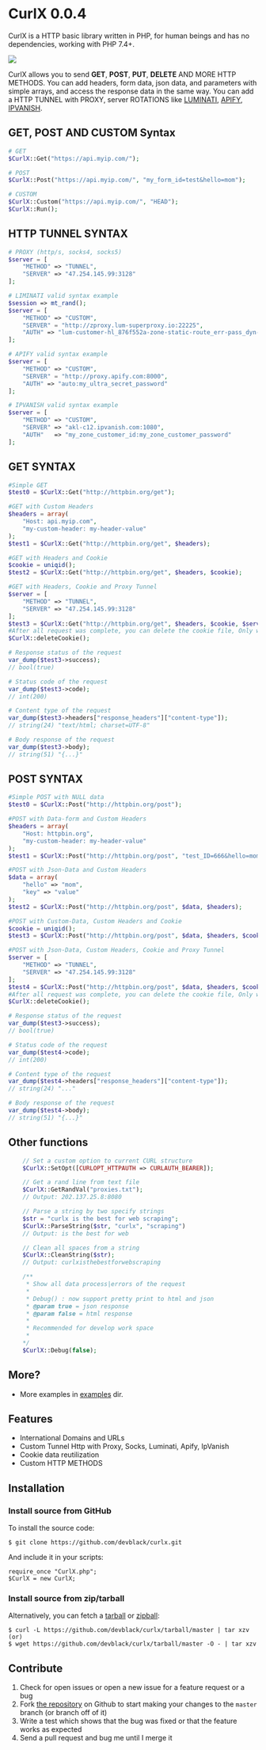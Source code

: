 CurlX 0.0.4
================

CurlX is a HTTP basic library written in PHP, for human beings and has no dependencies, working with PHP 7.4+.

![](https://i.imgur.com/AVwS6kZ.png)

CurlX allows you to send **GET**, **POST**, **PUT**, **DELETE** AND MORE HTTP METHODS. You can add headers, form data, json data,
and parameters with simple arrays, and access the response data in the same way. You can add a HTTP TUNNEL with PROXY, server ROTATIONS like [LUMINATI][], [APIFY][], [IPVANISH][].

[LUMINATI]: https://luminati.io/
[APIFY]: https://apify.com/
[IPVANISH]: https://www.ipvanish.com/

GET, POST AND CUSTOM Syntax
--------

```php
# GET
$CurlX::Get("https://api.myip.com/");

# POST
$CurlX::Post("https://api.myip.com/", "my_form_id=test&hello=mom");

# CUSTOM
$CurlX::Custom("https://api.myip.com/", "HEAD");
$CurlX::Run();
```

HTTP TUNNEL SYNTAX
--------

```php
# PROXY (http/s, socks4, socks5)
$server = [
    "METHOD" => "TUNNEL",
    "SERVER" => "47.254.145.99:3128"
];

# LIMINATI valid syntax example
$session => mt_rand();
$server = [
    "METHOD" => "CUSTOM",
    "SERVER" = "http://zproxy.lum-superproxy.io:22225",
    "AUTH" => "lum-customer-hl_876f552a-zone-static-route_err-pass_dyn-country-RU-session-$session:my_ultra_secret_password"
];

# APIFY valid syntax example
$server = [
    "METHOD" => "CUSTOM",
    "SERVER" = "http://proxy.apify.com:8000",
    "AUTH" => "auto:my_ultra_secret_password"
];

# IPVANISH valid syntax example
$server = [
    "METHOD" => "CUSTOM",
    "SERVER" => "akl-c12.ipvanish.com:1080",
    "AUTH"   => "my_zone_customer_id:my_zone_customer_password"
];
```

GET SYNTAX
--------

```php
#Simple GET
$test0 = $CurlX::Get("http://httpbin.org/get");

#GET with Custom Headers
$headers = array(
    "Host: api.myip.com",
    "my-custom-header: my-header-value"
);
$test1 = $CurlX::Get("http://httpbin.org/get", $headers);

#GET with Headers and Cookie
$cookie = uniqid();
$test2 = $CurlX::Get("http://httpbin.org/get", $headers, $cookie);

#GET with Headers, Cookie and Proxy Tunnel
$server = [
    "METHOD" => "TUNNEL",
    "SERVER" => "47.254.145.99:3128"
];
$test3 = $CurlX::Get("http://httpbin.org/get", $headers, $cookie, $server);
#After all request was complete, you can delete the cookie file, Only when you use the $cookie parameter.
$CurlX::deleteCookie();

# Response status of the request
var_dump($test3->success);
// bool(true)

# Status code of the request
var_dump($test3->code);
// int(200)

# Content type of the request
var_dump($test3->headers["response_headers"]["content-type"]);
// string(24) "text/html; charset=UTF-8"

# Body response of the request
var_dump($test3->body);
// string(51) "{...}"
```

POST SYNTAX
--------

```php
#Simple POST with NULL data
$test0 = $CurlX::Post("http://httpbin.org/post");

#POST with Data-form and Custom Headers
$headers = array(
    "Host: httpbin.org",
    "my-custom-header: my-header-value"
);
$test1 = $CurlX::Post("http://httpbin.org/post", "test_ID=666&hello=mom", $headers);

#POST with Json-Data and Custom Headers
$data = array(
    "hello" => "mom",
    "key" => "value"
);
$test2 = $CurlX::Post("http://httpbin.org/post", $data, $headers);

#POST with Custom-Data, Custom Headers and Cookie
$cookie = uniqid();
$test3 = $CurlX::Post("http://httpbin.org/post", $data, $headers, $cookie);

#POST with Json-Data, Custom Headers, Cookie and Proxy Tunnel
$server = [
    "METHOD" => "TUNNEL",
    "SERVER" => "47.254.145.99:3128"
];
$test4 = $CurlX::Post("http://httpbin.org/post", $data, $headers, $cookie, $server);
#After all request was complete, you can delete the cookie file, Only when you use the $cookie parameter.
$CurlX::deleteCookie();

# Response status of the request
var_dump($test3->success);
// bool(true)

# Status code of the request
var_dump($test4->code);
// int(200)

# Content type of the request
var_dump($test4->headers["response_headers"]["content-type"]);
// string(24) "..."

# Body response of the request
var_dump($test4->body);
// string(51) "{...}"
```

Other functions
--------

```php
    // Set a custom option to current CURL structure
    $CurlX::SetOpt([CURLOPT_HTTPAUTH => CURLAUTH_BEARER]);

    // Get a rand line from text file
    $CurlX::GetRandVal("proxies.txt");
    // Output: 202.137.25.8:8080

    // Parse a string by two specify strings
    $str = "curlx is the best for web scraping";
    $CurlX::ParseString($str, "curlx", "scraping")
    // Output: is the best for web

    // Clean all spaces from a string
    $CurlX::CleanString($str);
    // Output: curlxisthebestforwebscraping

    /**
     * Show all data process|errors of the request
     * 
     * Debug() : now support pretty print to html and json
     * @param true = json response
     * @param false = html response
     * 
     * Recommended for develop work space
     * 
    */
    $CurlX::Debug(false);
```

More?
--------
- More examples in [examples][] dir.

[examples]: https://github.com/devblack/curlx/tree/master/examples

Features
--------

- International Domains and URLs
- Custom Tunnel Http with Proxy, Socks, Luminati, Apify, IpVanish
- Cookie data reutilization
- Custom HTTP METHODS


Installation
------------

### Install source from GitHub
To install the source code:

    $ git clone https://github.com/devblack/curlx.git

And include it in your scripts:

    require_once "CurlX.php";
    $CurlX = new CurlX;


### Install source from zip/tarball
Alternatively, you can fetch a [tarball][] or [zipball][]:

    $ curl -L https://github.com/devblack/curlx/tarball/master | tar xzv
    (or)
    $ wget https://github.com/devblack/curlx/tarball/master -O - | tar xzv

[tarball]: https://github.com/devblack/curlx/tarball/master
[zipball]: https://github.com/devblack/curlx/zipball/master


Contribute
----------

1. Check for open issues or open a new issue for a feature request or a bug
2. Fork [the repository][] on Github to start making your changes to the
    `master` branch (or branch off of it)
3. Write a test which shows that the bug was fixed or that the feature works as expected
4. Send a pull request and bug me until I merge it

[the repository]: https://github.com/devblack/curlx
